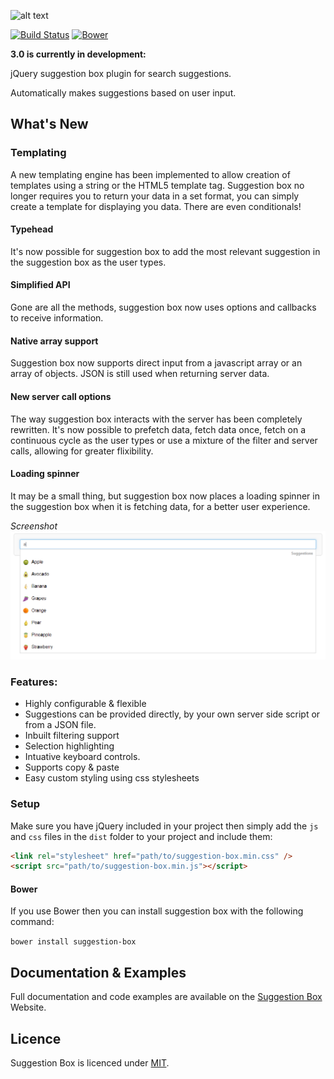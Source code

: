 ![alt text](http://www.suggestion-box.co.uk/images/logo.png "Suggestion Box")

[![Build Status](https://travis-ci.org/craigh411/suggestion-box.svg?branch=2.0)](https://travis-ci.org/craigh411/suggestion-box)
[![Bower](https://img.shields.io/bower/l/bootstrap.svg)](http://bower.io)

**3.0 is currently in development:** 

jQuery suggestion box plugin for search suggestions. 

Automatically makes suggestions based on user input.

## What's New

### Templating

  A new templating engine has been implemented to allow creation of templates using a string or the HTML5 template tag. Suggestion box no longer requires you to return your data in a set format, you can simply create a template for displaying you data. There are even conditionals!

#### Typehead

  It's now possible for suggestion box to add the most relevant suggestion in the suggestion box as the user types.

#### Simplified API

  Gone are all the methods, suggestion box now uses options and callbacks to receive information.

#### Native array support

  Suggestion box now supports direct input from a javascript array or an array of objects. JSON is still used when returning server data.

#### New server call options

  The way suggestion box interacts with the server has been completely rewritten. It's now possible to prefetch data, fetch data once, fetch on a continuous cycle as the user types or use a mixture of the filter and server calls, allowing for greater flixibility. 

#### Loading spinner

  It may be a small thing, but suggestion box now places a loading spinner in the suggestion box when it is fetching data, for a better user experience.

*Screenshot*
![alt text](https://raw.githubusercontent.com/craigh411/suggestion-box/master/screenshot.png "Suggestion box in action")

### Features:

- Highly configurable & flexible
- Suggestions can be provided directly, by your own server side script or from a JSON file.
- Inbuilt filtering support
- Selection highlighting
- Intuative keyboard controls.
- Supports copy & paste
- Easy custom styling using css stylesheets

### Setup

Make sure you have jQuery included in your project then simply add the `js` and `css` files in the `dist` folder to your project and include them:

```html
<link rel="stylesheet" href="path/to/suggestion-box.min.css" />
<script src="path/to/suggestion-box.min.js"></script>
````

#### Bower

If you use Bower then you can install suggestion box with the following command:

`bower install suggestion-box`


## Documentation & Examples

Full documentation and code examples are available on the [Suggestion Box](http://www.suggestion-box.co.uk) Website.

## Licence

Suggestion Box is licenced under [MIT](https://github.com/craigh411/suggestion-box/blob/master/LICENCE).
